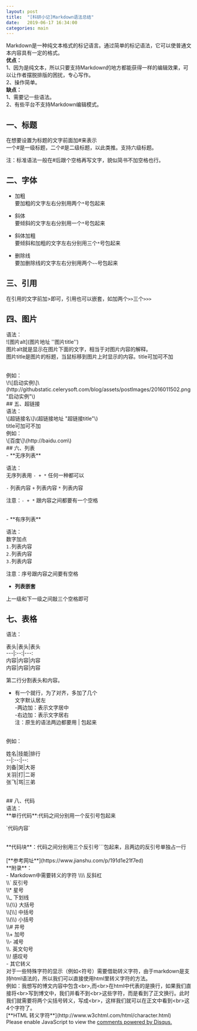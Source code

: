 ```yaml
---
layout: post
title:  "[科研小记]Markdown语法总结"
date:   2019-06-17 16:34:00
categories: main
---
```



Markdown是一种纯文本格式的标记语言。通过简单的标记语法，它可以使普通文本内容具有一定的格式。
<br>
**优点：**
<br>
1、因为是纯文本，所以只要支持Markdown的地方都能获得一样的编辑效果，可以让作者摆脱排版的困扰，专心写作。
<br>
2、操作简单。
<br>
**缺点：**
<br>
1、需要记一些语法。
<br>
2、有些平台不支持Markdown编辑模式。
<br>
## 一、标题<br>
在想要设置为标题的文字前面加#来表示<br>
一个#是一级标题，二个#是二级标题，以此类推。支持六级标题。<br>

注：标准语法一般在#后跟个空格再写文字，貌似简书不加空格也行。<br>

## 二、字体<br>
- 加粗<br>
要加粗的文字左右分别用两个`*`号包起来<br>

- 斜体<br>
要倾斜的文字左右分别用一个`*`号包起来<br>

- 斜体加粗<br>
要倾斜和加粗的文字左右分别用三个`*`号包起来<br>

- 删除线<br>
要加删除线的文字左右分别用两个`~~`号包起来<br>

## 三、引用<br>
在引用的文字前加>即可，引用也可以嵌套，如加两个`>>`三个`>>>`

## 四、图片<br>
语法：<br>
\!\[图片alt\]\(图片地址 ''图片title''\)<br>
图片alt就是显示在图片下面的文字，相当于对图片内容的解释。<br>
图片title是图片的标题，当鼠标移到图片上时显示的内容。title可加可不加<br>

<br>
例如：<br>
\!\[启动实例\]\(http://githubstatic.celerysoft.com/blog/assets/postImages/2016011502.png "启动实例"\)

<br>
## 五、超链接<br>
语法：<br>
\[超链接名\]\(超链接地址 "超链接title"\)<br>
title可加可不加
<br>
例如：<br>
\[百度\]\(http://baidu.com\)

<br>
## 六、列表<br>
- **无序列表**<br>

语法：<br>
无序列表用 `- + *` 任何一种都可以<br>

`-` 列表内容
`+` 列表内容
`*` 列表内容

注意：`- + *` 跟内容之间都要有一个空格

<br>
- **有序列表**<br>

语法：<br>
数字加点<br>
`1.`列表内容<br>
`2.`列表内容<br>
`3.`列表内容<br>

注意：序号跟内容之间要有空格
<br>
- **列表嵌套**<br>

上一级和下一级之间敲三个空格即可
<br>

## 七、表格<br>

语法：<br>

表头\|表头\|表头<br>
---\|:--:\|---:<br>
内容\|内容\|内容<br>
内容\|内容\|内容<br>

第二行分割表头和内容。<br>
- 有一个就行，为了对齐，多加了几个<br>
文字默认居左<br>
-两边加：表示文字居中<br>
-右边加：表示文字居右<br>
注：原生的语法两边都要用 | 包起来<br>

<br>
例如：<br>

姓名\|技能\|排行<br>
--\|:--:\|--:<br>
刘备\|哭\|大哥<br>
关羽\|打\|二哥<br>
张飞\|骂\|三弟<br>

<br>
## 八、代码<br>
语法：<br>
**单行代码**:代码之间分别用一个反引号包起来<br>

\`代码内容\`

<br>
**代码块**：代码之间分别用三个反引号```包起来，且两边的反引号单独占一行<br>




<br>
[**参考网址**](https://www.jianshu.com/p/191d1e21f7ed)
<br>
**附录**：<br>
- Markdown中需要转义的字符
\\\\ 反斜杠<br>
\\` 反引号<br>
\\* 星号<br>
\\_ 下划线<br>
\\{\\} 大括号<br>
\\[\\] 中括号<br>
\\(\\) 小括号<br>
\\# 井号<br>
\\+ 加号<br>
\\- 减号<br>
\\. 英文句号<br>
\\! 感叹号<br>
- 其它转义<br>
对于一些特殊字符的显示（例如<符号）需要借助转义字符，由于markdown是支持html语法的，所以我们可以直接使用html里转义字符的方法。<br>
例如：我想写的博文内容中包含&lt;br&gt;,而&lt;br&gt;在html中代表的是换行，如果我们直接将&lt;br&gt;写到博文中，我们并看不到&lt;br&gt;这些字符，而是看到了正文换行。此时我们就需要将两个尖括号转义，写成&lt;br&gt;，这样我们就可以在正文中看到&lt;br&gt;这4个字符了。
<br>
[**HTML 转义字符**](http://www.w3chtml.com/html/character.html)

<div id="disqus_thread"></div>
<script>

/**
*  RECOMMENDED CONFIGURATION VARIABLES: EDIT AND UNCOMMENT THE SECTION BELOW TO INSERT DYNAMIC VALUES FROM YOUR PLATFORM OR CMS.
*  LEARN WHY DEFINING THESE VARIABLES IS IMPORTANT: https://disqus.com/admin/universalcode/#configuration-variables*/
/*
var disqus_config = function () {
this.page.url = PAGE_URL;  // Replace PAGE_URL with your page's canonical URL variable
this.page.identifier = PAGE_IDENTIFIER; // Replace PAGE_IDENTIFIER with your page's unique identifier variable
};
*/
(function() { // DON'T EDIT BELOW THIS LINE
var d = document, s = d.createElement('script');
s.src = 'https://nathendrake.disqus.com/embed.js';
s.setAttribute('data-timestamp', +new Date());
(d.head || d.body).appendChild(s);
})();
</script>
<noscript>Please enable JavaScript to view the <a href="https://disqus.com/?ref_noscript">comments powered by Disqus.</a></noscript>

<br>
<br>

<script>
  (function(i,s,o,g,r,a,m){i['GoogleAnalyticsObject']=r;i[r]=i[r]||function(){
  (i[r].q=i[r].q||[]).push(arguments)},i[r].l=1*new Date();a=s.createElement(o),
  m=s.getElementsByTagName(o)[0];a.async=1;a.src=g;m.parentNode.insertBefore(a,m)
  })(window,document,'script','https://www.google-analytics.com/analytics.js','ga');

  ga('create', 'UA-101909927-1', 'auto');
  ga('send', 'pageview');

</script>